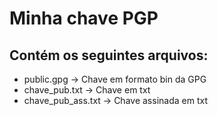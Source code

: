 # Minha chave PGP

## Contém os seguintes arquivos:

* public.gpg -> Chave em formato bin da GPG
* chave_pub.txt -> Chave em txt
* chave_pub_ass.txt -> Chave assinada em txt